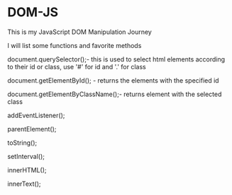 # DOM-JS
This is my JavaScript DOM Manipulation Journey

I will list some functions and favorite methods


document.querySelector();- this is used to select html elements according to their id or class, use '#' for id and '.' for class

document.getElementById(); - returns the  elements with the specified id

document.getElementByClassName();- returns element with the  selected class

addEventListener();

parentElement();


toString();

setInterval();

innerHTML();

innerText();

